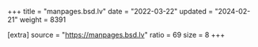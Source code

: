 +++
title = "manpages.bsd.lv"
date = "2022-03-22"
updated = "2024-02-21"
weight = 8391

[extra]
source = "https://manpages.bsd.lv"
ratio = 69
size = 8
+++
